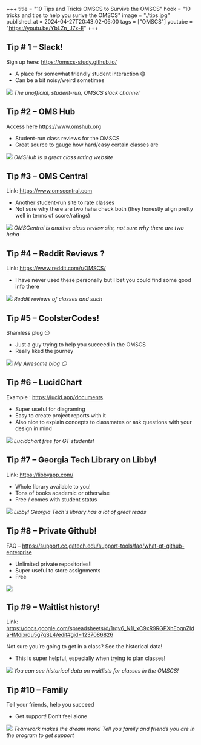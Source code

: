 +++
title = "10 Tips and Tricks OMSCS to Survive the OMSCS"
hook = "10 tricks and tips to help you surive the OMSCS"
image = "./tips.jpg"
published_at = 2024-04-27T20:43:02-06:00
tags = ["OMSCS"]
youtube = "https://youtu.be/YbLZn_J7x-E"
+++

## Tip # 1 – Slack!

Sign up here: https://omscs-study.github.io/

- A place for somewhat friendly student interaction 😅
- Can be a bit noisy/weird sometimes

![](./slack2.png)
*The unofficial, student-run, OMSCS slack channel*

## Tip #2 – OMS Hub

Access here https://www.omshub.org

- Student-run class reviews for the OMSCS
- Great source to gauge how hard/easy certain classes are

![](./omshub.png)
*OMSHub is a great class rating website*

## Tip #3 – OMS Central

Link: https://www.omscentral.com

- Another student-run site to rate classes
- Not sure why there are two haha check both (they honestly align pretty well in terms of score/ratings)

![](./omscentral.png)
*OMSCentral is another class review site, not sure why there are two haha*

## Tip #4 – Reddit Reviews ?

Link: https://www.reddit.com/r/OMSCS/

- I have never used these personally but I bet you could find some good info there

![](./reddit.png)
*Reddit reviews of classes and such*

## Tip #5 – CoolsterCodes!

Shamless plug 😏

- Just a guy trying to help you succeed in the OMSCS
- Really liked the journey

![](./cc.gif)
*My Awesome blog 😏*

## Tip #6 – LucidChart

Example : https://lucid.app/documents

- Super useful for diagraming
- Easy to create project reports with it
- Also nice to explain concepts to classmates or ask questions with your design in mind

![](./lucid.png)
*Lucidchart free for GT students!*

## Tip #7 – Georgia Tech Library on Libby!

Link: https://libbyapp.com/

- Whole library available to you!
- Tons of books academic or otherwise
- Free / comes with student status

![](./libby.png)
*Libby! Georgia Tech's library has a lot of great reads*

## Tip #8 – Private Github!

FAQ – https://support.cc.gatech.edu/support-tools/faq/what-gt-github-enterprise

- Unlimited private repositories!!
- Super useful to store assignments
- Free

![](./github.png)

## Tip #9 – Waitlist history!

Link: https://docs.google.com/spreadsheets/d/1rqv6_N1l_xC9xR9RGPXhEoqnZIdaHMdixrqu5g7qSL4/edit#gid=1237086826

Not sure you’re going to get in a class? See the historical data!

- This is super helpful, especially when trying to plan classes!

![](./Waitlist.png)
*You can see historical data on waitlists for classes in the OMSCS!*

## Tip #10 – Family

Tell your friends, help you succeed

- Get support! Don’t feel alone

![](./teamwork.jpg)
*Teamwork makes the dream work! Tell you family and friends you are in the program to get support*
